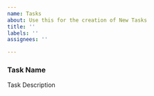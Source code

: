 ```yaml
---
name: Tasks
about: Use this for the creation of New Tasks
title: ''
labels: ''
assignees: ''

---
```


### Task Name

Task Description
